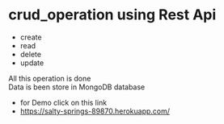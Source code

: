 # crud_operation using Rest Api
- create
- read
- delete
- update

All this operation is done<br>
Data is been store in MongoDB database
- for Demo click on this link
- https://salty-springs-89870.herokuapp.com/
